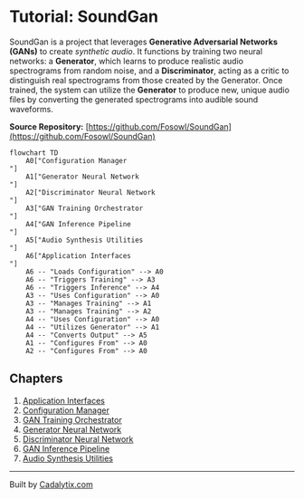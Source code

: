 # Tutorial: SoundGan

SoundGan is a project that leverages **Generative Adversarial Networks (GANs)** to create *synthetic audio*. It functions by training two neural networks: a **Generator**, which learns to produce realistic audio spectrograms from random noise, and a **Discriminator**, acting as a critic to distinguish real spectrograms from those created by the Generator. Once trained, the system can utilize the **Generator** to produce new, unique audio files by converting the generated spectrograms into audible sound waveforms.


**Source Repository:** [https://github.com/Fosowl/SoundGan](https://github.com/Fosowl/SoundGan)

```mermaid
flowchart TD
    A0["Configuration Manager
"]
    A1["Generator Neural Network
"]
    A2["Discriminator Neural Network
"]
    A3["GAN Training Orchestrator
"]
    A4["GAN Inference Pipeline
"]
    A5["Audio Synthesis Utilities
"]
    A6["Application Interfaces
"]
    A6 -- "Loads Configuration" --> A0
    A6 -- "Triggers Training" --> A3
    A6 -- "Triggers Inference" --> A4
    A3 -- "Uses Configuration" --> A0
    A3 -- "Manages Training" --> A1
    A3 -- "Manages Training" --> A2
    A4 -- "Uses Configuration" --> A0
    A4 -- "Utilizes Generator" --> A1
    A4 -- "Converts Output" --> A5
    A1 -- "Configures From" --> A0
    A2 -- "Configures From" --> A0
```

## Chapters

1. [Application Interfaces
](01_application_interfaces_.md)
2. [Configuration Manager
](02_configuration_manager_.md)
3. [GAN Training Orchestrator
](03_gan_training_orchestrator_.md)
4. [Generator Neural Network
](04_generator_neural_network_.md)
5. [Discriminator Neural Network
](05_discriminator_neural_network_.md)
6. [GAN Inference Pipeline
](06_gan_inference_pipeline_.md)
7. [Audio Synthesis Utilities
](07_audio_synthesis_utilities_.md)


---

Built by [Cadalytix.com](https://github.com/kmishra1204/codalytix-web)
